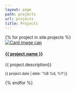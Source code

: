 ```yaml
---
layout: page
path: projects
url: projects
title: Projects
---
```


<div class="card-deck">
{% for project in site.projects %}
 <a href="{{ project.url }}">
  <div class="card rounded">
    <img class="card-img-top" src="../assets/img/{{project.photo}}" alt="Card image cap">
    <div class="card-body">
      <h4 class="card-title"><a href="{{ project.url }}">{{ project.name }}</a></h4>
      <p class="card-text">{{ project.description}}</p>
      <p class="card-text"><small class="text-muted">{{ project.date | date: '%B %d, %Y'}}</small></p>
    </div>
  </div>
  </a>
{% endfor %}
</div>
